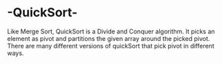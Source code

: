 # -QuickSort-
Like Merge Sort, QuickSort is a Divide and Conquer algorithm. 
It picks an element as pivot and partitions the given array around the picked pivot. 
There are many different versions of quickSort that pick pivot in different ways.
